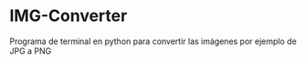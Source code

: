 # IMG-Converter
Programa de terminal en python para convertir las imágenes por ejemplo de JPG a PNG
